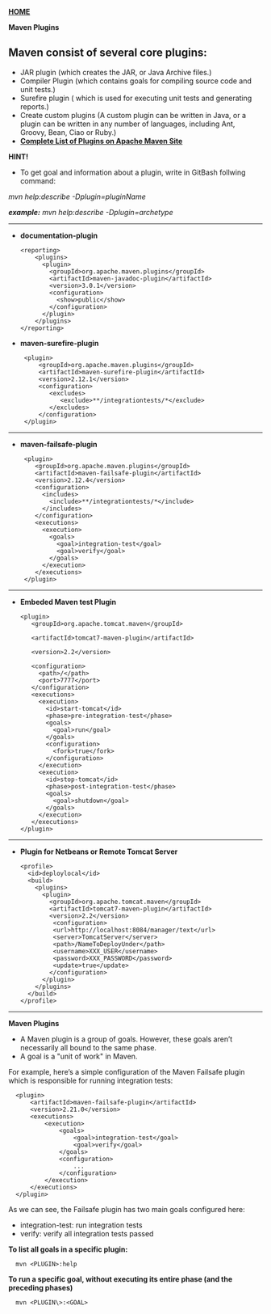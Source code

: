 [**HOME**](/index.md)

**Maven Plugins**

## Maven consist of several core plugins:
* JAR plugin (which creates the JAR, or Java Archive files.)
* Compiler Plugin (which contains goals for compiling source code and unit tests.)
* Surefire plugin ( which is used for executing unit tests and generating reports.)
* Create custom plugins (A custom plugin can be written in Java, or a plugin can be written in any number of languages, including Ant, Groovy, Bean, Ciao or Ruby.)
* <a href="https://maven.apache.org/plugins/index.html" target="_blank">**Complete List of Plugins on Apache Maven Site**</a>

**HINT!**

* To get goal and information about a plugin, write in GitBash follwing command:

_mvn help:describe -Dplugin=pluginName_

_**example:** mvn help:describe -Dplugin=archetype_

___


* **documentation-plugin**

      <reporting>
          <plugins>
            <plugin>
              <groupId>org.apache.maven.plugins</groupId>
              <artifactId>maven-javadoc-plugin</artifactId>
              <version>3.0.1</version>
              <configuration>
                <show>public</show>
              </configuration>
            </plugin>
          </plugins>
      </reporting>


* **maven-surefire-plugin**
 
       <plugin>
           <groupId>org.apache.maven.plugins</groupId>
           <artifactId>maven-surefire-plugin</artifactId>
           <version>2.12.1</version>
           <configuration>
              <excludes>
                 <exclude>**/integrationtests/*</exclude>
              </excludes>
           </configuration>
       </plugin>


___

* **maven-failsafe-plugin**

       <plugin>
          <groupId>org.apache.maven.plugins</groupId>
          <artifactId>maven-failsafe-plugin</artifactId>
          <version>2.12.4</version>
          <configuration>
            <includes>
              <include>**/integrationtests/*</include>
            </includes>
          </configuration>
          <executions>
            <execution>
              <goals>
                <goal>integration-test</goal>
                <goal>verify</goal>
              </goals>
            </execution>
          </executions>
       </plugin>


___


* **Embeded Maven test Plugin**

      <plugin>  
         <groupId>org.apache.tomcat.maven</groupId>

         <artifactId>tomcat7-maven-plugin</artifactId>

         <version>2.2</version>

         <configuration>  
           <path>/</path>
           <port>7777</port>
         </configuration>
         <executions>
           <execution>
             <id>start-tomcat</id>
             <phase>pre-integration-test</phase>
             <goals>
               <goal>run</goal>
             </goals>
             <configuration>
               <fork>true</fork>
             </configuration>
           </execution>
           <execution>
             <id>stop-tomcat</id>
             <phase>post-integration-test</phase>
             <goals>
               <goal>shutdown</goal>
             </goals>
           </execution>
         </executions>
      </plugin>


___

* **Plugin for Netbeans or Remote Tomcat Server**

      <profile>
        <id>deploylocal</id>
        <build>
          <plugins>
            <plugin>  
              <groupId>org.apache.tomcat.maven</groupId>
              <artifactId>tomcat7-maven-plugin</artifactId>
              <version>2.2</version>
               <configuration>
               <url>http://localhost:8084/manager/text</url>
               <server>TomcatServer</server>
               <path>/NameToDeployUnder</path>
               <username>XXX_USER</username>
               <password>XXX_PASSWORD</password>
               <update>true</update>
              </configuration>
            </plugin>
          </plugins>
        </build>
      </profile>

____


**Maven Plugins**

* A Maven plugin is a group of goals. However, these goals aren’t necessarily all bound to the same phase.
* A goal is a "unit of work" in Maven.

For example, here’s a simple configuration of the Maven Failsafe plugin which is responsible for running integration tests:

      <plugin>
          <artifactId>maven-failsafe-plugin</artifactId>
          <version>2.21.0</version>
          <executions>
              <execution>
                  <goals>
                      <goal>integration-test</goal>
                      <goal>verify</goal>
                  </goals>
                  <configuration>
                      ...
                  </configuration>
              </execution>
          </executions>
      </plugin>

As we can see, the Failsafe plugin has two main goals configured here:

* integration-test: run integration tests
* verify: verify all integration tests passed

 **To list all goals in a specific plugin:**
 
      mvn <PLUGIN>:help
  
**To run a specific goal, without executing its entire phase (and the preceding phases)**

      mvn <PLUGIN\>:<GOAL>
















